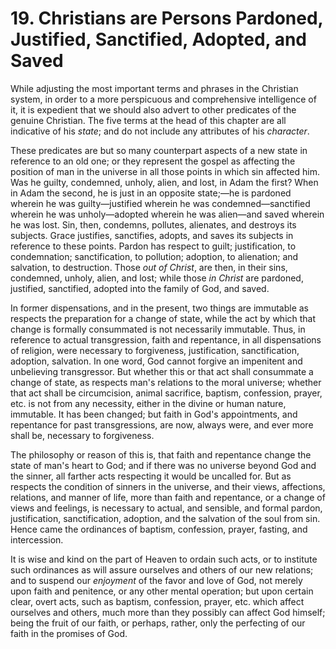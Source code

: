 # 19. Christians are Persons Pardoned, Justified, Sanctified, Adopted, and Saved

While adjusting the most important terms and phrases in the Christian system, in order to a more perspicuous and comprehensive intelligence of it, it is expedient that we should also advert to other predicates of the genuine Christian. The five terms at the head of this chapter are all indicative of his *state*; and do not include any attributes of his *character*.

These predicates are but so many counterpart aspects of a new state in reference to an old one; or they represent the gospel as affecting the position of man in the universe in all those points in which sin affected him. Was he guilty, condemned, unholy, alien, and lost, in Adam the first? When in Adam the second, he is just in an opposite state;—he is pardoned wherein he was guilty—justified wherein he was condemned—sanctified wherein he was unholy—adopted wherein he was alien—and saved wherein he was lost. Sin, then, condemns, pollutes, alienates, and destroys its subjects. Grace justifies, sanctifies, adopts, and saves its subjects in reference to these points. Pardon has respect to guilt; justification, to condemnation; sanctification, to pollution; adoption, to alienation; and salvation, to destruction. Those *out of Christ*, are then, in their sins, condemned, unholy, alien, and lost; while those *in Christ* are pardoned, justified, sanctified, adopted into the family of God, and saved.

In former dispensations, and in the present, two things are immutable as respects the preparation for a change of state, while the act by which that change is formally consummated is not necessarily immutable. Thus, in reference to actual transgression, faith and repentance, in all dispensations of religion, were necessary to forgiveness, justification, sanctification, adoption, salvation. In one word, God cannot forgive an impenitent and unbelieving transgressor. But whether this or that act shall consummate a change of state, as respects man's relations to the moral universe; whether that act shall be circumcision, animal sacrifice, baptism, confession, prayer, etc. is not from any necessity, either in the divine or human nature, immutable. It has been changed; but faith in God's appointments, and repentance for past transgressions, are now, always were, and ever more shall be, necessary to forgiveness.

The philosophy or reason of this is, that faith and repentance change the state of man's heart to God; and if there was no universe beyond God and the sinner, all farther acts respecting it would be uncalled for. But as respects the condition of sinners in the universe, and their views, affections, relations, and manner of life, more than faith and repentance, or a change of views and feelings, is necessary to actual, and sensible, and formal pardon, justification, sanctification, adoption, and the salvation of the soul from sin. Hence came the ordinances of baptism, confession, prayer, fasting, and intercession.

It is wise and kind on the part of Heaven to ordain such acts, or to institute such ordinances as will assure ourselves and others of our new relations; and to suspend our *enjoyment* of the favor and love of God, not merely upon faith and penitence, or any other mental operation; but upon certain clear, overt acts, such as baptism, confession, prayer, etc. which affect ourselves and others, much more than they possibly can affect God himself; being the fruit of our faith, or perhaps, rather, only the perfecting of our faith in the promises of God.
